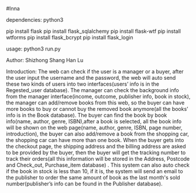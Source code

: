 #Inna

dependencies:
  python3
  
  
  pip install flask
  pip install flask_sqlalchemy
  pip install flask-wtf
  pip install wtforms
  pip install flask_bcrypt
  pip install flask_login
  
  
  usage:
    python3 run.py

 Author:
    Shizhong Shang 
    Han Lu

 Introduction:
    The web can check if the user is a manager or a buyer, after the user input the username and the password, the web will auto send these two kinds of users into two interfaces(users’ info is in the Regested_user database). 
    The manager can check the background info from the manager interface(income, outcome, publisher info, book in stock), the manager can add/remove books from this web, so the buyer can have more books to buy or cannot buy the removed book anymore(all the books’ info is in the Book database). 
    The buyer can find the book by book info(name, author, genre, ISBN),after a book is selected, all the book info will be shown on the web page(name, author, genre, ISBN, page number, introduction), the buyer can also add/remove a book from the shopping car, the shopping car can have more than one book. 
    When the buyer gets into the checkout page, the shipping address and the billing address are asked to be provided by the buyer, then the buyer will get the tracking number to track their orders(all this information will be stored in the Address, Postcode and Check_out, Purchase_item database) .
    This system can also auto check if the book in stock is less than 10, if it is, the system will send an email to the publisher to order the same amount of book as the last month's sold number(publisher’s info can be found in the Publisher database).
